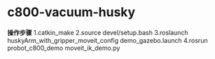 # c800-vacuum-husky

**操作步骤**
1.catkin_make
2.source devel/setup.bash
3.roslaunch huskyArm_with_gripper_moveit_config demo_gazebo.launch
4.rosrun probot_c800_demo moveit_ik_demo.py
